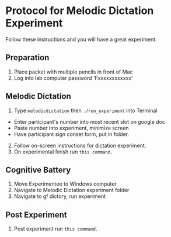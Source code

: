 # Protocol for Melodic Dictation Experiment

Follow these instructions and you will have a great experiment.

## Preparation

1. Place packet with multiple pencils in front of Mac
2. Log into lab computer password 'Fxxxxxxxxxxxx'

## Melodic Dictation

1. Type ```melodicdictation``` then  ```./run_experiment``` into Terminal
  * Enter participant's number into most recent slot on google doc  
  * Paste number into experiment, minimize screen
  * Have participant sign conset form, put in folder.
2. Follow on-screen instructions for dictation experiment.
3. On experimental finish run ```this command```.

## Cognitive Battery
 
1. Move Experimentee to Windows computer
2. Navigate to Melodic Dictation experiment folder 
3. Navigate to gf dictory, run experiment

## Post Experiment

1. Post experiment run ```this command```.
